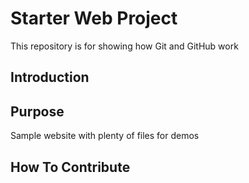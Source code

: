 # Starter Web Project							

This repository is for showing how Git and GitHub work

## Introduction

## Purpose

Sample website with plenty of files for demos

## How To Contribute
